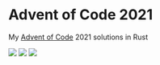 # Advent of Code 2021

My [Advent of Code](https://adventofcode.com/2021) 2021 solutions in Rust

![](https://img.shields.io/badge/day%20📅-13-blue) ![](https://img.shields.io/badge/stars%20⭐-26-yellow) ![](https://img.shields.io/badge/days%20completed-13-red)	